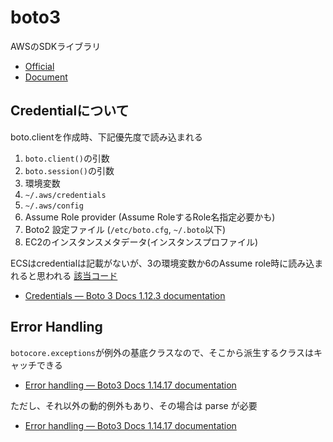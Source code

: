 # boto3

AWSのSDKライブラリ

- [Official](https://aws.amazon.com/jp/sdk-for-python/)
- [Document](https://boto3.amazonaws.com/v1/documentation/api/latest/index.html)


## Credentialについて

boto.clientを作成時、下記優先度で読み込まれる

1. `boto.client()`の引数
2. `boto.session()`の引数
3. 環境変数
4. `~/.aws/credentials`
5. `~/.aws/config`
6. Assume Role provider (Assume RoleするRole名指定必要かも)
7. Boto2 設定ファイル (`/etc/boto.cfg`, `~/.boto`以下)
8. EC2のインスタンスメタデータ(インスタンスプロファイル)

ECSはcredentialは記載がないが、3の環境変数か6のAssume role時に読み込まれると思われる
[該当コード](https://github.com/boto/botocore/blob/develop/botocore/credentials.py#L70-L89)

- [Credentials — Boto 3 Docs 1.12.3 documentation](https://boto3.amazonaws.com/v1/documentation/api/latest/guide/configuration.html)

## Error Handling

`botocore.exceptions`が例外の基底クラスなので、そこから派生するクラスはキャッチできる

- [Error handling — Boto3 Docs 1.14.17 documentation](https://boto3.amazonaws.com/v1/documentation/api/latest/guide/error-handling.html#botocore-exceptions)

ただし、それ以外の動的例外もあり、その場合は parse が必要

- [Error handling — Boto3 Docs 1.14.17 documentation](https://boto3.amazonaws.com/v1/documentation/api/latest/guide/error-handling.html#parsing-error-responses-and-catching-exceptions-from-aws-services)